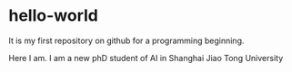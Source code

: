 # hello-world
It is my first repository on github for a programming beginning.

Here I am. I am a new phD student of AI in Shanghai Jiao Tong University
